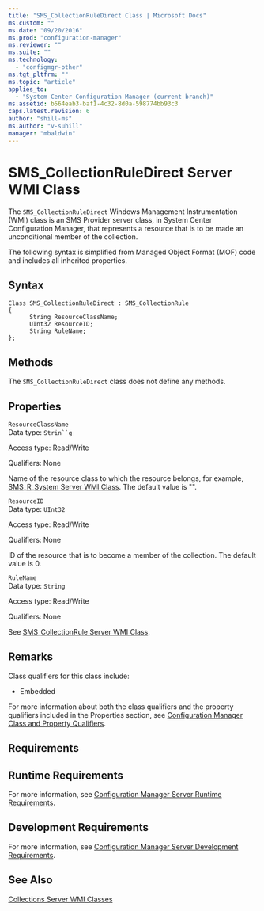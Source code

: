 ```yaml
---
title: "SMS_CollectionRuleDirect Class | Microsoft Docs"
ms.custom: ""
ms.date: "09/20/2016"
ms.prod: "configuration-manager"
ms.reviewer: ""
ms.suite: ""
ms.technology:
  - "configmgr-other"
ms.tgt_pltfrm: ""
ms.topic: "article"
applies_to:
  - "System Center Configuration Manager (current branch)"
ms.assetid: b564eab3-baf1-4c32-8d0a-598774bb93c3
caps.latest.revision: 6
author: "shill-ms"
ms.author: "v-suhill"
manager: "mbaldwin"
---
```

# SMS_CollectionRuleDirect Server WMI Class
The `SMS_CollectionRuleDirect` Windows Management Instrumentation (WMI) class is an SMS Provider server class, in System Center Configuration Manager, that represents a resource that is to be made an unconditional member of the collection.  

 The following syntax is simplified from Managed Object Format (MOF) code and includes all inherited properties.  

## Syntax  

```  
Class SMS_CollectionRuleDirect : SMS_CollectionRule  
{  
      String ResourceClassName;  
      UInt32 ResourceID;  
      String RuleName;  
};  
```  

## Methods  
 The `SMS_CollectionRuleDirect` class does not define any methods.  

## Properties  
 `ResourceClassName`  
 Data type: `Strin``g`  

 Access type: Read/Write  

 Qualifiers: None  

 Name of the resource class to which the resource belongs, for example, [SMS_R_System Server WMI Class](../../../../../develop/reference/core/clients/manage/sms_r_system-server-wmi-class.md). The default value is "".  

 `ResourceID`  
 Data type: `UInt32`  

 Access type: Read/Write  

 Qualifiers: None  

 ID of the resource that is to become a member of the collection. The default value is 0.  

 `RuleName`  
 Data type: `String`  

 Access type: Read/Write  

 Qualifiers: None  

 See [SMS_CollectionRule Server WMI Class](../../../../../develop/reference/core/clients/collections/sms_collectionrule-server-wmi-class.md).  

## Remarks  
 Class qualifiers for this class include:  

-   Embedded  

 For more information about both the class qualifiers and the property qualifiers included in the Properties section, see [Configuration Manager Class and Property Qualifiers](../../../../../develop/reference/misc/class-and-property-qualifiers.md).  

## Requirements  

## Runtime Requirements  
 For more information, see [Configuration Manager Server Runtime Requirements](../../../../../develop/core/reqs/server-runtime-requirements.md).  

## Development Requirements  
 For more information, see [Configuration Manager Server Development Requirements](../../../../../develop/core/reqs/server-development-requirements.md).  

## See Also  
 [Collections Server WMI Classes](../../../../../develop/reference/core/clients/collections/collections-server-wmi-classes.md)
